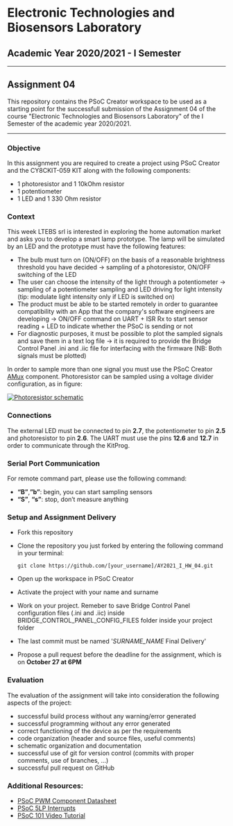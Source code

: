 # Electronic Technologies and Biosensors Laboratory
## Academic Year 2020/2021 - I Semester
---
## Assignment 04
This repository contains the PSoC Creator workspace to be used as a starting point for the successfull submission of the Assignment 04 of the course "Electronic Technologies and Biosensors Laboratory" of the I Semester of the academic year 2020/2021.

---
### Objective
In this assignment you are required to create a project using PSoC Creator and the CY8CKIT-059 KIT along with the following components:
-	1 photoresistor and 1 10kOhm resistor
-	1 potentiometer
-	1 LED and 1 330 Ohm resistor

### Context
This week LTEBS srl is interested in exploring the home automation market and asks you to develop a smart lamp prototype. The lamp will be simulated by an LED and the prototype must have the following features:
- The bulb must turn on (ON/OFF) on the basis of a reasonable brightness threshold you have decided -> sampling of a photoresistor, ON/OFF switching of the LED
- The user can choose the intensity of the light through a potentiometer -> sampling of a potentiometer sampling and LED driving for light intensity (tip: modulate light intensity only if LED is switched on)
- The product must be able to be started remotely in order to guarantee compatibility with an App that the company's software engineers are developing -> ON/OFF command on UART + ISR Rx to start sensor reading + LED to indicate whether the PSoC is sending or not
- For diagnostic purposes, it must be possible to plot the sampled signals and save them in a text log file -> it is required to provide the Bridge Control Panel .ini and .iic file for interfacing with the firmware (NB: Both signals must be plotted)

In order to sample more than one signal you must use the PSoC Creator [AMux](https://www.cypress.com/documentation/component-datasheets/analog-multiplexer-amux) component.
Photoresistor can be sampled using a voltage divider configuration, as in figure:

<a href="https://ibb.co/Vm0pbTk"><img src="https://i.ibb.co/tXwPnD1/Cattura.jpg" alt="Photoresistor schematic" border="0"></a>

### Connections
The external LED must be connected to pin **2.7**, the potentiometer to pin **2.5** and photoresistor to pin **2.6**.
The UART must use the pins **12.6** and **12.7** in order to communicate through the KitProg.

### Serial Port Communication
For remote command part, please use the following command:
- **“B”**,**”b”**: begin, you can start sampling sensors
- **“S”**, **“s”**: stop, don’t measure anything

### Setup and Assignment Delivery
- Fork this repository 
- Clone the repository you just forked by entering the following command in your terminal:

    `git clone https://github.com/[your_username]/AY2021_I_HW_04.git`
- Open up the workspace in PSoC Creator
- Activate the project with your name and surname
- Work on your project. Remeber to save Bridge Control Panel configuration files (.ini and .iic) inside BRIDGE_CONTROL_PANEL_CONFIG_FILES folder inside your project folder
- The last commit must be named '*SURNAME_NAME* Final Delivery'
- Propose a pull request before the deadline for the assignment, which is on **October 27 at 6PM**


### Evaluation
The evaluation of the assignment will take into consideration the following aspects of the project:
- successful build process without any warning/error generated
- successful programming without any error generated
- correct functioning of the device as per the requirements
- code organization (header and source files, useful comments)
- schematic organization and documentation
- successful use of git for version control (commits with proper comments, use of branches, ...)
- successful pull request on GitHub


### Additional Resources:
- [PSoC PWM Component Datasheet](https://www.cypress.com/file/376411/download)
- [PSoC 5LP Interrupts](https://www.cypress.com/file/44256/download)
- [PSoC 101 Video Tutorial](https://www.youtube.com/watch?v=LrXXpQr1itY&list=PLX6sqqUB8iOjsMfGEDcsPSuYLEFCh50Hr)